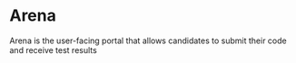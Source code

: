 # Arena

Arena is the user-facing portal that allows candidates to submit their code and receive test results
